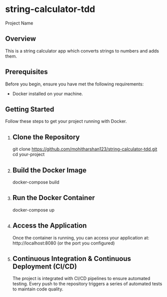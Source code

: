 # string-calculator-tdd

Project Name

Overview
---------
This is a string calculator app which converts strings to numbers and adds them.

Prerequisites
--------------
Before you begin, ensure you have met the following requirements:
- Docker installed on your machine.

Getting Started
---------------
Follow these steps to get your project running with Docker.

1. Clone the Repository
   ----------------------
   git clone https://github.com/mohitharshan123/string-calculator-tdd.git
   cd your-project

2. Build the Docker Image
   ------------------------
   docker-compose build
   
4. Run the Docker Container
   ---------------------------
   docker-compose up

5. Access the Application
   ------------------------
   Once the container is running, you can access your application at:
   http://localhost:8080 (or the port you configured)

6. Continuous Integration & Continuous Deployment (CI/CD)
   -------------------------------------------------------
   The project is integrated with CI/CD pipelines to ensure automated testing. Every push to the repository triggers a series of automated tests to maintain 
   code quality.
